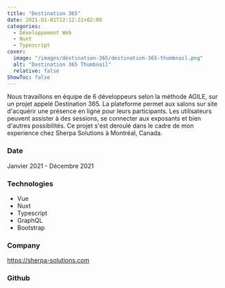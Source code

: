 ```yaml
---
title: "Destination 365"
date: 2021-01-01T12:12:22+02:00
categories:
  - Développement Web
  - Nuxt
  - Typescript
cover:
  image: "/images/destination-365/destination-365-thumbnail.png"
  alt: "Destination 365 Thumbnail"
  relative: false
ShowToc: false
---
```


Nous travaillons en équipe de 6 développeurs selon la méthode AGILE, sur un projet appelé Destination 365. La plateforme permet aux salons sur site d'acquérir une présence en ligne pour leurs participants. Les utilisateurs peuvent assister à des sessions, se connecter aux exposants et bien d'autres possibilités. Ce projet s'est deroulé dans le cadre de mon experience chez Sherpa Solutions à Montréal, Canada.

### Date

Janvier 2021 - Décembre 2021

### Technologies

- Vue
- Nuxt
- Typescript
- GraphQL
- Bootstrap

### Company

https://sherpa-solutions.com

### Github
